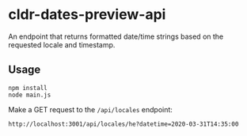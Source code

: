 # cldr-dates-preview-api

An endpoint that returns formatted date/time strings based on the requested locale and timestamp.

## Usage

```
npm install
node main.js
```

Make a GET request to the `/api/locales` endpoint:

```
http://localhost:3001/api/locales/he?datetime=2020-03-31T14:35:00
```

